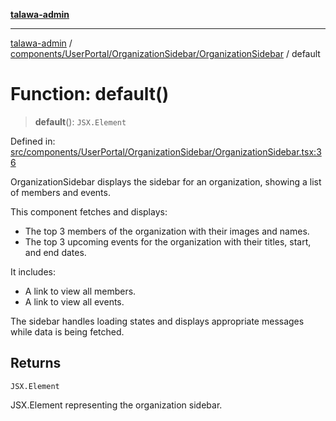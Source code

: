 [**talawa-admin**](../../../../../README.md)

***

[talawa-admin](../../../../../modules.md) / [components/UserPortal/OrganizationSidebar/OrganizationSidebar](../README.md) / default

# Function: default()

> **default**(): `JSX.Element`

Defined in: [src/components/UserPortal/OrganizationSidebar/OrganizationSidebar.tsx:36](https://github.com/bint-Eve/talawa-admin/blob/e05e1a03180dbbfc7ba850102958ea6b6cd4b01e/src/components/UserPortal/OrganizationSidebar/OrganizationSidebar.tsx#L36)

OrganizationSidebar displays the sidebar for an organization, showing a list of members and events.

This component fetches and displays:
- The top 3 members of the organization with their images and names.
- The top 3 upcoming events for the organization with their titles, start, and end dates.

It includes:
- A link to view all members.
- A link to view all events.

The sidebar handles loading states and displays appropriate messages while data is being fetched.

## Returns

`JSX.Element`

JSX.Element representing the organization sidebar.
